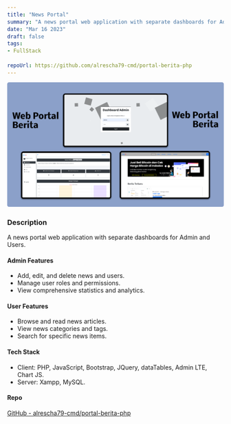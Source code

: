 ```yaml
---
title: "News Portal"
summary: "A news portal web application with separate dashboards for Admin and Users."
date: "Mar 16 2023"
draft: false
tags:
- FullStack

repoUrl: https://github.com/alrescha79-cmd/portal-berita-php
---
```

![alt text](<../../../../public/projects/thumbnail Berita.png>)

### Description

A news portal web application with separate dashboards for Admin and Users.

#### Admin Features

- Add, edit, and delete news and users.
- Manage user roles and permissions.
- View comprehensive statistics and analytics.

#### User Features

- Browse and read news articles.
- View news categories and tags.
- Search for specific news items.

#### Tech Stack

- Client: PHP, JavaScript, Bootstrap, JQuery, dataTables, Admin LTE, Chart
JS.
- Server: Xampp, MySQL.

#### Repo

[GitHub - alrescha79-cmd/portal-berita-php](https://github.com/alrescha79-cmd/portal-berita-php)

